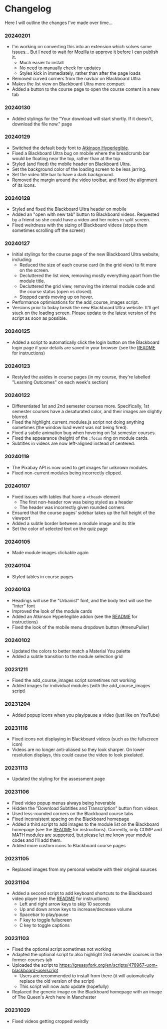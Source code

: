 # Changelog

Here I will outline the changes I've made over time...

### 20240201

- I'm working on converting this into an extension which solves some issues... But I need to wait for Mozilla to approve it before I can publish it.
    - Much easier to install
    - No need to manually check for updates
    - Styles kick in immediately, rather than after the page loads
- Removed curved corners from the navbar on Blackboard Ultra
- Makes the list view on Blackboard Ultra more compact
- Added a button to the course page to open the course content in a new tab

### 20240130

- Added stylings for the "Your download will start shortly. If it doesn't, download the file now." page

### 20240129

- Switched the default body font to [Atkinson Hyperlegible](https://fonts.google.com/specimen/Atkinson+Hyperlegible/about).
- Fixed a Blackboard Ultra bug on mobile where the breadcrumb bar would be floating near the top, rather than at the top.
- Styled (and fixed) the mobile header on Blackboard Ultra.
- Set the background color of the loading screen to be less jarring.
- Set the video title bar to have a dark background.
- Removed the margin around the video toolbar, and fixed the alignment of its icons.

### 20240128

- Styled and fixed the Blackboard Ultra header on mobile
- Added an "open with new tab" button to Blackboard videos. Requested by a friend so she could have a video and her notes in split screen.
- Fixed weirdness with the sizing of Blackboard videos (stops them sometimes scrolling off the screen)

### 20240127

- Initial stylings for the course page of the new Blackboard Ultra website, including:
  - Reduced the size of each course card (in the grid view) to fit more on the screen.
  - Decluttered the list view, removing mostly everything apart from the module title.
  - Decluttered the grid view, removing the internal module code and the course status (open vs closed).
  - Stopped cards moving up on hover.
- Performance optimisations for the add_course_images script.
- Versions prior to today break the new Blackboard Ultra website. It'll get stuck on the loading screen. Please update to the latest version of the script as soon as possible.

### 20240125

- Added a script to automatically click the login button on the Blackboard login page if your details are saved in your browser (see the [README][README] for instructions)

### 20240123

- Restyled the asides in course pages (in my course, they're labelled "Learning Outcomes" on each week's section)

### 20240122

- Differentiated 1st and 2nd semester courses more. Specifically, 1st semester courses have a desaturated color, and their images are slightly blurred.
- Fixed the highlight_current_modules.js script not doing anything sometimes (the window load event was not being fired).
- Fixed a subtle animation bug when hovering on 1st semester courses.
- Fixed the appearance (height) of the `:focus` ring on module cards.
- Subtitles in videos are now left-aligned instead of centered.

### 20240119

- The Pixabay API is now used to get images for unknown modules.
- Fixed non-current modules being incorrectly clipped.

### 20240107

- Fixed issues with tables that have a `<thead>` element
    - The first non-header row was being styled as a header
    - The header was incorrectly given rounded corners
- Ensured that the course pages' sidebar takes up the full height of the viewport
- Added a subtle border between a module image and its title
- Set the color of selected text on the quiz page

### 20240105

- Made module images clickable again

### 20240104

- Styled tables in course pages

### 20240103

- Headings will use the "Urbanist" font, and the body text will use the "Inter" font
- Improved the look of the module cards
- Added an Atkinson Hyperlegible addon (see the [README][README] for instructions)
- Fixed the look of the mobile menu dropdown button (#menuPuller)

### 20240102

- Updated the colors to better match a Material You palette
- Added a subtle transition to the module selection grid

### 20231211

- Fixed the add_course_images script sometimes not working
- Added images for individual modules (with the add_course_images script)

### 20231204

- Added popup icons when you play/pause a video (just like on YouTube)

### 20231116

- Fixed icons not displaying in Blackboard videos (such as the fullscreen icon)
- Videos are no longer anti-aliased so they look sharper. On lower resolution displays, this could cause the video to look pixelated.

### 20231113

- Updated the styling for the assessment page

### 20231106

- Fixed video popup menus always being hoverable
- Hidden the "Download Subtitles and Transcription" button from videos
- Used less-rounded corners on the Blackboard course tabs
- Fixed inconsistent spacing on the Blackboard homepage
- Added a third script to add images to the module list on the Blackboard homepage (see the [README][README] for instructions). Currently, only COMP and MATH modules are supported, but please let me know your module codes and I'll add them.
- Added more custom icons to Blackboard course pages

### 20231105

- Replaced images from my personal website with their original sources

### 20231104

- Added a second script to add keyboard shortcuts to the Blackboard video player (see the [README][README] for instructions)
    - Left and right arrow keys to skip 10 seconds
    - Up and down arrow keys to increase/decrease volume
    - Spacebar to play/pause
    - F key to toggle fullscreen
    - C key to toggle captions

### 20231103

- Fixed the optional script sometimes not working
- Adapted the optional script to also highlight 2nd semester courses in the former-courses tab
- Uploaded the script to https://greasyfork.org/en/scripts/478967-uom-blackboard-userscript
    - Users are recommended to install from there (it will automatically replace the old version of the script)
    - This script will now auto update (hopefully)
- Replaced the generic image on the Blackboard homepage with an image of The Queen's Arch here in Manchester

### 20231029

- Fixed videos getting cropped weirdly

[README]: https://github.com/adil192/BlackboardTheme
